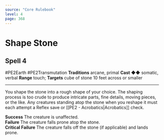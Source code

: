 ```yaml
---
source: "Core Rulebook"
level: 4
page: 368
---
```


# Shape Stone
## Spell 4
#PE2Earth #PE2Transmutation 
**Traditions** arcane, primal
**Cast** ◆◆ somatic, verbal
**Range** touch; **Targets** cube of stone 10 feet across or smaller

-----
You shape the stone into a rough shape of your choice. The shaping process is too crude to produce intricate parts, fine details, moving pieces, or the like. Any creatures standing atop the stone when you reshape it must each attempt a Reflex save or [[PE2 - Acrobatics|Acrobatics]] check.  

**Success** The creature is unaffected.  
**Failure** The creature falls prone atop the stone.  
**Critical Failure** The creature falls off the stone (if applicable) and lands prone.